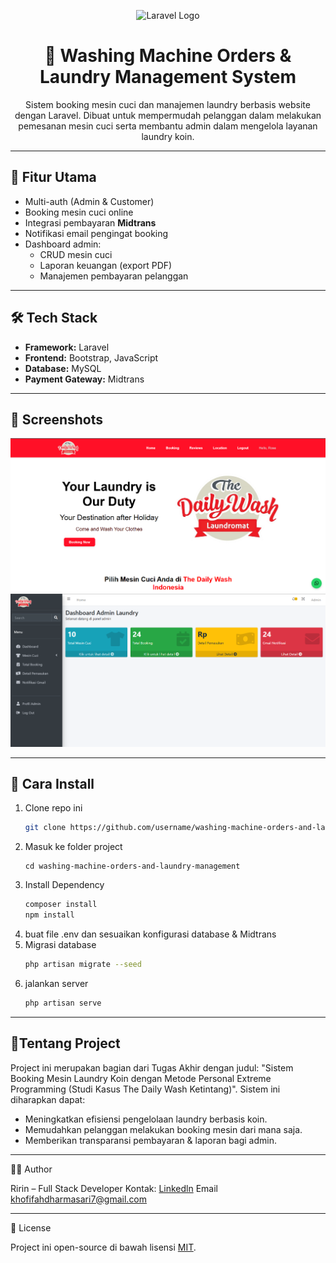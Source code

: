<p align="center">
  <img src="https://raw.githubusercontent.com/laravel/art/master/logo-lockup/5%20SVG/2%20CMYK/1%20Full%20Color/laravel-logolockup-cmyk-red.svg" width="400" alt="Laravel Logo">
</p>

<h1 align="center">🧺 Washing Machine Orders & Laundry Management System</h1>

<p align="center">
  Sistem booking mesin cuci dan manajemen laundry berbasis website dengan Laravel.  
  Dibuat untuk mempermudah pelanggan dalam melakukan pemesanan mesin cuci serta membantu admin dalam mengelola layanan laundry koin.
</p>

---

## 🚀 Fitur Utama
- Multi-auth (Admin & Customer)
- Booking mesin cuci online
- Integrasi pembayaran **Midtrans**
- Notifikasi email pengingat booking
- Dashboard admin:  
  - CRUD mesin cuci  
  - Laporan keuangan (export PDF)  
  - Manajemen pembayaran pelanggan  

---

## 🛠️ Tech Stack
- **Framework:** Laravel  
- **Frontend:** Bootstrap, JavaScript  
- **Database:** MySQL  
- **Payment Gateway:** Midtrans  

---

## 📸 Screenshots

![Booking Page](public\images\Page.png)  
![Admin Dashboard](public\images\DashboardAdmin.png)

---

## 📂 Cara Install
1. Clone repo ini
   ```bash
   git clone https://github.com/username/washing-machine-orders-and-laundry-management.git 
2. Masuk ke folder project
   ```bash'''bash'''
   cd washing-machine-orders-and-laundry-management
4. Install Dependency
   ```bash
   composer install
   npm install
6. buat file .env dan sesuaikan konfigurasi database & Midtrans
7. Migrasi database
   ```bash
   php artisan migrate --seed
9. jalankan server
    ```bash
   php artisan serve

---

## 📖Tentang Project 
Project ini merupakan bagian dari Tugas Akhir dengan judul:
"Sistem Booking Mesin Laundry Koin dengan Metode Personal Extreme Programming (Studi Kasus The Daily Wash Ketintang)".
Sistem ini diharapkan dapat:
- Meningkatkan efisiensi pengelolaan laundry berbasis koin.
- Memudahkan pelanggan melakukan booking mesin dari mana saja.
- Memberikan transparansi pembayaran & laporan bagi admin.

---

👩‍💻 Author

Ririn – Full Stack Developer
    Kontak: [Linkedln](https://www.linkedin.com/in/khofifahdharmasari/) 
            Email khofifahdharmasari7@gmail.com 

---

📜 License

Project ini open-source di bawah lisensi [MIT](https://opensource.org/license/MIT?utm_source=chatgpt.com).
